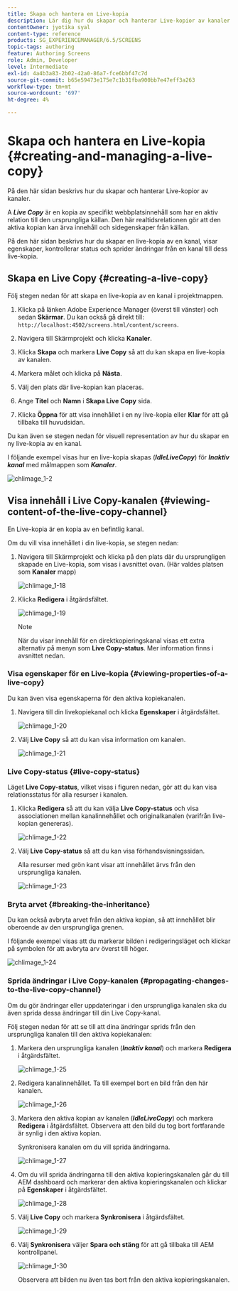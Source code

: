 ```yaml
---
title: Skapa och hantera en Live-kopia
description: Lär dig hur du skapar och hanterar Live-kopior av kanaler i AEM Screens.
contentOwner: jyotika syal
content-type: reference
products: SG_EXPERIENCEMANAGER/6.5/SCREENS
topic-tags: authoring
feature: Authoring Screens
role: Admin, Developer
level: Intermediate
exl-id: 4a4b3a83-2b02-42a0-86a7-fce6bbf47c7d
source-git-commit: b65e59473e175e7c1b31fba900bb7e47eff3a263
workflow-type: tm+mt
source-wordcount: '697'
ht-degree: 4%

---
```


# Skapa och hantera en Live-kopia {#creating-and-managing-a-live-copy}

På den här sidan beskrivs hur du skapar och hanterar Live-kopior av kanaler.

A ***Live Copy*** är en kopia av specifikt webbplatsinnehåll som har en aktiv relation till den ursprungliga källan. Den här realtidsrelationen gör att den aktiva kopian kan ärva innehåll och sidegenskaper från källan.

På den här sidan beskrivs hur du skapar en live-kopia av en kanal, visar egenskaper, kontrollerar status och sprider ändringar från en kanal till dess live-kopia.


## Skapa en Live Copy {#creating-a-live-copy}

Följ stegen nedan för att skapa en live-kopia av en kanal i projektmappen.

1. Klicka på länken Adobe Experience Manager (överst till vänster) och sedan **Skärmar**. Du kan också gå direkt till: `http://localhost:4502/screens.html/content/screens`.

1. Navigera till Skärmprojekt och klicka **Kanaler**.
1. Klicka **Skapa** och markera **Live Copy** så att du kan skapa en live-kopia av kanalen.
1. Markera målet och klicka på **Nästa**.
1. Välj den plats där live-kopian kan placeras.
1. Ange **Titel** och **Namn** i **Skapa Live Copy** sida.

1. Klicka **Öppna** för att visa innehållet i en ny live-kopia eller **Klar** för att gå tillbaka till huvudsidan.

Du kan även se stegen nedan för visuell representation av hur du skapar en ny live-kopia av en kanal.

I följande exempel visas hur en live-kopia skapas (***IdleLiveCopy***) för ***Inaktiv kanal*** med målmappen som ***Kanaler***.

![chlimage_1-2](assets/chlimage_1-2.gif)

## Visa innehåll i Live Copy-kanalen {#viewing-content-of-the-live-copy-channel}

En Live-kopia är en kopia av en befintlig kanal.

Om du vill visa innehållet i din live-kopia, se stegen nedan:

1. Navigera till Skärmprojekt och klicka på den plats där du ursprungligen skapade en Live-kopia, som visas i avsnittet ovan. (Här valdes platsen som **Kanaler** mapp)

   ![chlimage_1-18](assets/chlimage_1-18.png)

1. Klicka **Redigera** i åtgärdsfältet.

   ![chlimage_1-19](assets/chlimage_1-19.png)

   >[!NOTE]
   >
   >När du visar innehåll för en direktkopieringskanal visas ett extra alternativ på menyn som **Live Copy-status**. Mer information finns i avsnittet nedan.

### Visa egenskaper för en Live-kopia {#viewing-properties-of-a-live-copy}

Du kan även visa egenskaperna för den aktiva kopiekanalen.

1. Navigera till din livekopiekanal och klicka **Egenskaper** i åtgärdsfältet.

   ![chlimage_1-20](assets/chlimage_1-20.png)

1. Välj **Live Copy** så att du kan visa information om kanalen.

   ![chlimage_1-21](assets/chlimage_1-21.png)

### Live Copy-status {#live-copy-status}

Läget **Live Copy-status**, vilket visas i figuren nedan, gör att du kan visa relationsstatus för alla resurser i kanalen.

1. Klicka **Redigera** så att du kan välja **Live Copy-status** och visa associationen mellan kanalinnehållet och originalkanalen (varifrån live-kopian genereras).

   ![chlimage_1-22](assets/chlimage_1-22.png)

1. Välj **Live Copy-status** så att du kan visa förhandsvisningssidan.

   Alla resurser med grön kant visar att innehållet ärvs från den ursprungliga kanalen.

   ![chlimage_1-23](assets/chlimage_1-23.png)

### Bryta arvet {#breaking-the-inheritance}

Du kan också avbryta arvet från den aktiva kopian, så att innehållet blir oberoende av den ursprungliga grenen.

I följande exempel visas att du markerar bilden i redigeringsläget och klickar på symbolen för att avbryta arv överst till höger.

![chlimage_1-24](assets/chlimage_1-24.png)

### Sprida ändringar i Live Copy-kanalen {#propagating-changes-to-the-live-copy-channel}

Om du gör ändringar eller uppdateringar i den ursprungliga kanalen ska du även sprida dessa ändringar till din Live Copy-kanal.

Följ stegen nedan för att se till att dina ändringar sprids från den ursprungliga kanalen till den aktiva kopiekanalen:

1. Markera den ursprungliga kanalen (***Inaktiv kanal***) och markera **Redigera** i åtgärdsfältet.

   ![chlimage_1-25](assets/chlimage_1-25.png)

1. Redigera kanalinnehållet. Ta till exempel bort en bild från den här kanalen.

   ![chlimage_1-26](assets/chlimage_1-26.png)

1. Markera den aktiva kopian av kanalen (***IdleLiveCopy***) och markera **Redigera** i åtgärdsfältet. Observera att den bild du tog bort fortfarande är synlig i den aktiva kopian.

   Synkronisera kanalen om du vill sprida ändringarna.

   ![chlimage_1-27](assets/chlimage_1-27.png)

1. Om du vill sprida ändringarna till den aktiva kopieringskanalen går du till AEM dashboard och markerar den aktiva kopieringskanalen och klickar på **Egenskaper** i åtgärdsfältet.

   ![chlimage_1-28](assets/chlimage_1-28.png)

1. Välj **Live Copy** och markera **Synkronisera** i åtgärdsfältet.

   ![chlimage_1-29](assets/chlimage_1-29.png)

1. Välj **Synkronisera** väljer **Spara och stäng** för att gå tillbaka till AEM kontrollpanel.

   ![chlimage_1-30](assets/chlimage_1-30.png)

   Observera att bilden nu även tas bort från den aktiva kopieringskanalen.
